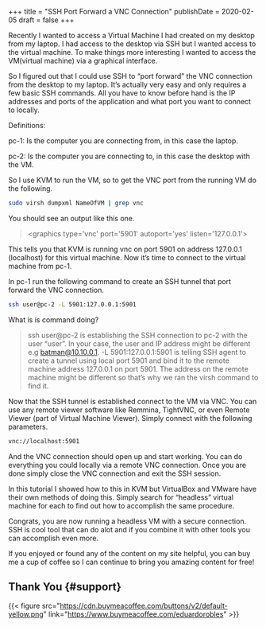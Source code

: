 +++
title = "SSH Port Forward a VNC Connection"
publishDate = 2020-02-05
draft = false
+++

Recently I wanted to access a Virtual Machine I had created on my desktop from my laptop. I had access to the desktop via SSH but I wanted access to the virtual machine. To make things more interesting I wanted to access the VM(virtual machine) via a graphical interface.

So I figured out that I could use SSH to “port forward” the VNC connection from the desktop to my laptop. It’s actually very easy and only requires a few basic SSH commands. All you have to know before hand is the IP addresses and ports of the application and what port you want to connect to locally.

Definitions:

pc-1: Is the computer you are connecting from, in this case the laptop.

pc-2: Is the computer you are connecting to, in this case the desktop with the VM.

So I use KVM to run the VM, so to get the VNC port from the running VM do the following.

```sh
sudo virsh dumpxml NameOfVM | grep vnc
```

You should see an output like this one.

> &lt;graphics type='vnc' port='5901' autoport='yes' listen='127.0.0.1'&gt;

This tells you that KVM is running vnc on port 5901 on address 127.0.0.1 (localhost) for this virtual machine. Now it’s time to connect to the virtual machine from pc-1.

In pc-1 run the following command to create an SSH tunnel that port forward the VNC connection.

```sh
ssh user@pc-2 -L 5901:127.0.0.1:5901
```

What is is command doing?

> ssh user@pc-2 is establishing the SSH connection to pc-2 with the user “user”. In your case, the user and IP address might be different e.g batman@10.10.0.1.
> -L 5901:127.0.0.1:5901 is telling SSH agent to create a tunnel using local port 5901 and bind it to the remote machine address 127.0.0.1 on port 5901. The address on the remote machine might be different so that’s why we ran the virsh command to find it.

Now that the SSH tunnel is established connect to the VM via VNC. You can use any remote viewer software like Remmina, TightVNC, or even Remote Viewer (part of Virtual Machine Viewer). Simply connect with the following parameters.

```sh
vnc://localhost:5901
```

And the VNC connection should open up and start working. You can do everything you could locally via a remote VNC connection. Once you are done simply close the VNC connection and exit the SSH session.

In this tutorial I showed how to this in KVM but VirtualBox and VMware have their own methods of doing this. Simply search for “headless” virtual machine for each to find out how to accomplish the same procedure.

Congrats, you are now running a headless VM with a secure connection. SSH is cool tool that can do alot and if you combine it with other tools you can accomplish even more.

If you enjoyed or found any of the content on my site helpful, you can buy me a cup of coffee so I can continue to bring you amazing content for free!


## Thank You {#support}

{{< figure src="https://cdn.buymeacoffee.com/buttons/v2/default-yellow.png" link="https://www.buymeacoffee.com/eduardorobles" >}}
